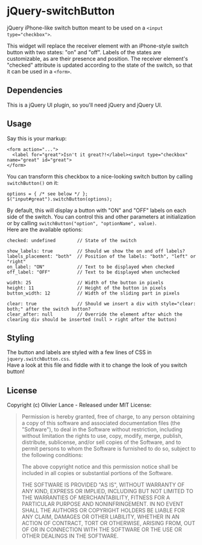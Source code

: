jQuery-switchButton
===================

jQuery iPhone-like switch button  meant to be used on a ```<input type="checkbox">```.

This widget will replace the receiver element with an iPhone-style switch button with two states: "on" and "off". Labels 
of the states are customizable, as are their presence and position. The receiver element's "checked" attribute is updated 
according to the state of the switch, so that it can be used in a ```<form>```.


Dependencies
------------

This is a jQuery UI plugin, so you'll need jQuery and jQuery UI.


Usage
-----

Say this is your markup:

    <form action="...">
      <label for="great">Isn't it great?!</label><input type="checkbox" name="great" id="great">
    </form>

You can transform this checkbox to a nice-looking switch button by calling ```switchButton()``` on it:

    options = { /* see below */ };
    $("input#great").switchButton(options);

By default, this will display a button with "ON" and "OFF" labels on each side of the switch. You can control this and other
parameters at initialization or by calling ```switchButton("option", "optionName", value)```.  
Here are the available options:

    checked: undefined        // State of the switch
    
    show_labels: true         // Should we show the on and off labels?
    labels_placement: "both"  // Position of the labels: "both", "left" or "right"
    on_label: "ON"            // Text to be displayed when checked
    off_label: "OFF"          // Text to be displayed when unchecked
    
    width: 25                 // Width of the button in pixels
    height: 11                // Height of the button in pixels
    button_width: 12          // Width of the sliding part in pixels
    
    clear: true               // Should we insert a div with style="clear: both;" after the switch button?
    clear_after: null         // Override the element after which the clearing div should be inserted (null > right after the button)


Styling
-------

The button and labels are styled with a few lines of CSS in ```jquery.switchButton.css```.  
Have a look at this file and fiddle with it to change the look of you switch button!


License
-------

Copyright (c) Olivier Lance - Released under MIT License:
 
> Permission is hereby granted, free of charge, to any person
> obtaining a copy of this software and associated documentation
> files (the "Software"), to deal in the Software without
> restriction, including without limitation the rights to use,
> copy, modify, merge, publish, distribute, sublicense, and/or sell
> copies of the Software, and to permit persons to whom the
> Software is furnished to do so, subject to the following
> conditions:
>
> The above copyright notice and this permission notice shall be
> included in all copies or substantial portions of the Software.
>
> THE SOFTWARE IS PROVIDED "AS IS", WITHOUT WARRANTY OF ANY KIND,
> EXPRESS OR IMPLIED, INCLUDING BUT NOT LIMITED TO THE WARRANTIES
> OF MERCHANTABILITY, FITNESS FOR A PARTICULAR PURPOSE AND
> NONINFRINGEMENT. IN NO EVENT SHALL THE AUTHORS OR COPYRIGHT
> HOLDERS BE LIABLE FOR ANY CLAIM, DAMAGES OR OTHER LIABILITY,
> WHETHER IN AN ACTION OF CONTRACT, TORT OR OTHERWISE, ARISING
> FROM, OUT OF OR IN CONNECTION WITH THE SOFTWARE OR THE USE OR
> OTHER DEALINGS IN THE SOFTWARE.
